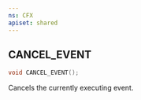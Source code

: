 ```yaml
---
ns: CFX
apiset: shared
---
```

## CANCEL_EVENT

```c
void CANCEL_EVENT();
```

Cancels the currently executing event.

